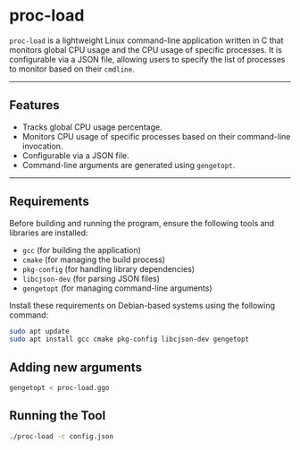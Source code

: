 # proc-load

`proc-load` is a lightweight Linux command-line application written in C that monitors global CPU usage and the CPU usage of specific processes. It is configurable via a JSON file, allowing users to specify the list of processes to monitor based on their `cmdline`.

---

## Features

- Tracks global CPU usage percentage.
- Monitors CPU usage of specific processes based on their command-line invocation.
- Configurable via a JSON file.
- Command-line arguments are generated using `gengetopt`.

---

## Requirements

Before building and running the program, ensure the following tools and libraries are installed:

- `gcc` (for building the application)
- `cmake` (for managing the build process)
- `pkg-config` (for handling library dependencies)
- `libcjson-dev` (for parsing JSON files)
- `gengetopt` (for managing command-line arguments)

Install these requirements on Debian-based systems using the following command:
```bash
sudo apt update
sudo apt install gcc cmake pkg-config libcjson-dev gengetopt
```


## Adding new arguments

```bash
gengetopt < proc-load.ggo
```

## Running the Tool

```bash
./proc-load -c config.json
```